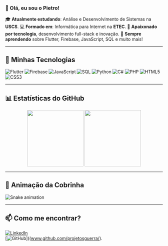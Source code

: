### 👋 Olá, eu sou o Pietro!

🎓 **Atualmente estudando**: Análise e Desenvolvimento de Sistemas na **USCS**.
💻 **Formado em**: Informática para Internet na **ETEC**.
🚀 **Apaixonado por tecnologia**, desenvolvimento full-stack e inovação.
🌱 **Sempre aprendendo** sobre Flutter, Firebase, JavaScript, SQL e muito mais!

---

## 🚀 Minhas Tecnologias

![Flutter](https://img.shields.io/badge/Flutter-02569B?style=for-the-badge&logo=flutter&logoColor=white)
![Firebase](https://img.shields.io/badge/Firebase-FFCA28?style=for-the-badge&logo=firebase&logoColor=black)
![JavaScript](https://img.shields.io/badge/JavaScript-F7DF1E?style=for-the-badge&logo=javascript&logoColor=black)
![SQL](https://img.shields.io/badge/SQL-4479A1?style=for-the-badge&logo=mysql&logoColor=white)
![Python](https://img.shields.io/badge/Python-3776AB?style=for-the-badge&logo=python&logoColor=white)
![C#](https://img.shields.io/badge/C%23-239120?style=for-the-badge&logo=c-sharp&logoColor=white)
![PHP](https://img.shields.io/badge/PHP-777BB4?style=for-the-badge&logo=php&logoColor=white)
![HTML5](https://img.shields.io/badge/HTML5-E34F26?style=for-the-badge&logo=html5&logoColor=white)
![CSS3](https://img.shields.io/badge/CSS3-1572B6?style=for-the-badge&logo=css3&logoColor=white)

---

## 📊 Estatísticas do GitHub

<div align="center">
  <img height="180em" src="https://github-readme-stats.vercel.app/api?username=projetosguerra&show_icons=true&theme=radical&include_all_commits=true&count_private=true"/>
  <img height="180em" src="https://github-readme-stats.vercel.app/api/top-langs/?username=projetosguerra&layout=compact&langs_count=7&theme=radical"/>
</div>

---

## 🐍 Animação da Cobrinha

![Snake animation](https://github.com/projetosguerra/projetosguerra/blob/output/github-contribution-grid-snake.svg)

---

## 📫 Como me encontrar?

[![LinkedIn](https://img.shields.io/badge/LinkedIn-0A66C2?style=for-the-badge&logo=linkedin&logoColor=white)](www.linkedin.com/in/pietroguerra)  
[![GitHub](https://img.shields.io/badge/GitHub-181717?style=for-the-badge&logo=github&logoColor=white)]((www.github.com/projetosguerra/).
